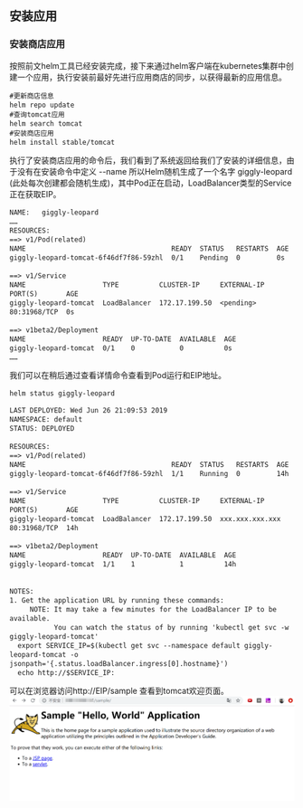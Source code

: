 
## 安装应用

### 安装商店应用

按照前文helm工具已经安装完成，接下来通过helm客户端在kubernetes集群中创建一个应用，执行安装前最好先进行应用商店的同步，以获得最新的应用信息。

```
#更新商店信息
helm repo update
#查询tomcat应用
helm search tomcat
#安装商店应用
helm install stable/tomcat
```

执行了安装商店应用的命令后，我们看到了系统返回给我们了安装的详细信息，由于没有在安装命令中定义 --name 所以Helm随机生成了一个名字 giggly-leopard (此处每次创建都会随机生成)，其中Pod正在启动，LoadBalancer类型的Service正在获取EIP。
```
NAME:   giggly-leopard
……
RESOURCES:
==> v1/Pod(related)
NAME                                    READY  STATUS   RESTARTS  AGE
giggly-leopard-tomcat-6f46df7f86-59zhl  0/1    Pending  0         0s

==> v1/Service
NAME                   TYPE          CLUSTER-IP     EXTERNAL-IP  PORT(S)       AGE
giggly-leopard-tomcat  LoadBalancer  172.17.199.50  <pending>    80:31968/TCP  0s

==> v1beta2/Deployment
NAME                   READY  UP-TO-DATE  AVAILABLE  AGE
giggly-leopard-tomcat  0/1    0           0          0s
……
```
我们可以在稍后通过查看详情命令查看到Pod运行和EIP地址。
```
helm status giggly-leopard
```
```
LAST DEPLOYED: Wed Jun 26 21:09:53 2019
NAMESPACE: default
STATUS: DEPLOYED

RESOURCES:
==> v1/Pod(related)
NAME                                    READY  STATUS   RESTARTS  AGE
giggly-leopard-tomcat-6f46df7f86-59zhl  1/1    Running  0         14h

==> v1/Service
NAME                   TYPE          CLUSTER-IP     EXTERNAL-IP      PORT(S)       AGE
giggly-leopard-tomcat  LoadBalancer  172.17.199.50  xxx.xxx.xxx.xxx  80:31968/TCP  14h

==> v1beta2/Deployment
NAME                   READY  UP-TO-DATE  AVAILABLE  AGE
giggly-leopard-tomcat  1/1    1           1          14h


NOTES:
1. Get the application URL by running these commands:
     NOTE: It may take a few minutes for the LoadBalancer IP to be available.
           You can watch the status of by running 'kubectl get svc -w giggly-leopard-tomcat'
  export SERVICE_IP=$(kubectl get svc --namespace default giggly-leopard-tomcat -o jsonpath='{.status.loadBalancer.ingress[0].hostname}')
  echo http://$SERVICE_IP:

```

可以在浏览器访问http://EIP/sample 查看到tomcat欢迎页面。
![](/images/helm/tomcat.png)